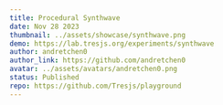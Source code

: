 ```yaml
---
title: Procedural Synthwave
date: Nov 28 2023
thumbnail: ../assets/showcase/synthwave.png
demo: https://lab.tresjs.org/experiments/synthwave
author: andretchen0
author_link: https://github.com/andretchen0
avatar: ../assets/avatars/andretchen0.png
status: Published
repo: https://github.com/Tresjs/playground
---
```

